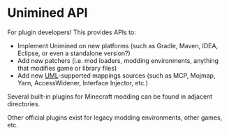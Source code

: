 # Unimined API

For plugin developers! This provides APIs to:

- Implement Unimined on new platforms (such as Gradle, Maven, IDEA, Eclipse, or even a standalone version?)
- Add new patchers (i.e. mod loaders, modding environments, anything that modifies game or library files)
- Add new [UML]-supported mappings sources (such as MCP, Mojmap, Yarn, AccessWidener, Interface Injector, etc.)

Several built-in plugins for Minecraft modding can be found in adjacent directories.

Other official plugins exist for legacy modding environments, other games, etc.

[UML]:https://github.com/Unimined/UniminedMappingsLibrary
